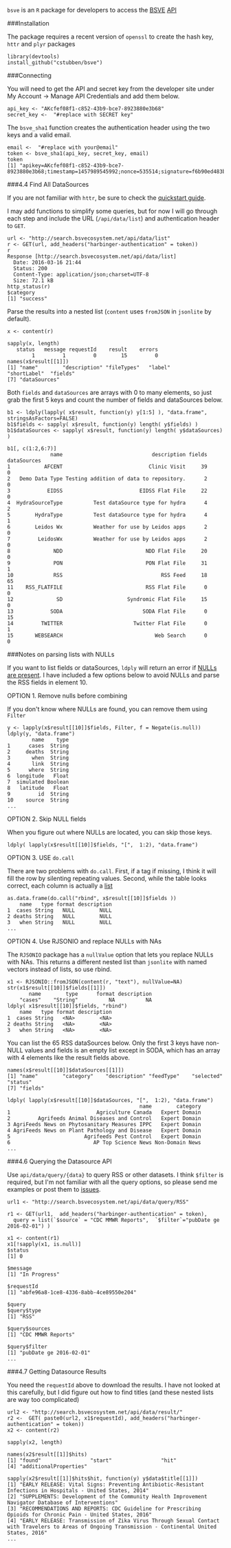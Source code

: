`bsve` is an `R` package for developers to access the
[BSVE](http://developer.bsvecosystem.net) [API](http://developer.bsvecosystem.net/wp/tutorials/bsve-data-api)


###Installation

The package requires a recent version of `openssl` to create the hash
key, `httr` and `plyr` packages 

```
library(devtools)
install_github("cstubben/bsve")
```

###Connecting

You will need to get the API and secret key from the developer site
under My Account -> Manage API Credentials and add them below.

```
api_key <- "AKcfef08f1-c852-43b9-bce7-8923880e3b68"
secret_key <-  "#replace with SECRET key"
```

The `bsve_sha1` function creates the authentication header using the
two keys and a valid email.

```
email <-  "#replace with your@email"
token <- bsve_sha1(api_key, secret_key, email)
token
[1] "apikey=AKcfef08f1-c852-43b9-bce7-8923880e3b68;timestamp=1457989545992;nonce=535514;signature=f6b90ed483b37..."
```


###4.4 Find All DataSources

If you are not familiar with `httr`, be sure to check the [quickstart
guide](https://github.com/hadley/httr/blob/master/vignettes/quickstart.Rmd).

I may add functions to simplify some queries, but for now I will
go through each step and include the URL  (`/api/data/list`)  and  authentication header to `GET`.

```
url <- "http://search.bsvecosystem.net/api/data/list"
r <- GET(url, add_headers("harbinger-authentication" = token))
r
Response [http://search.bsvecosystem.net/api/data/list]
  Date: 2016-03-16 21:44
  Status: 200
  Content-Type: application/json;charset=UTF-8
  Size: 72.1 kB
http_status(r)
$category
[1] "success"
```

Parse the results into a nested list (`content` uses `fromJSON` in
`jsonlite` by default).
```
x <- content(r)

sapply(x, length)
   status   message requestId    result    errors 
        1         1         0        15         0 
names(x$result[[1]])
[1] "name"        "description" "fileTypes"   "label"       "shortLabel"  "fields"     
[7] "dataSources"
```

Both `fields` and `dataSources` are arrays with 0 to many elements, so just grab the first 5 keys and count the number of fields
and dataSources below.

```
b1 <- ldply(lapply( x$result, function(y) y[1:5] ), "data.frame",
stringsAsFactors=FALSE)
b1$fields <- sapply( x$result, function(y) length( y$fields) )
b1$dataSources <- sapply( x$result, function(y) length( y$dataSources) )

b1[, c(1:2,6:7)]
              name                             description fields dataSources
1           AFCENT                            Clinic Visit     39           0
2   Demo Data Type Testing addition of data to repository.      2           0
3            EIDSS                         EIDSS Flat File     22           0
4  HydraSourceType          Test dataSource type for hydra      4           2
5        HydraType          Test dataSource type for hydra      4           1
6        Leidos Wx          Weather for use by Leidos apps      2           0
7         LeidosWx          Weather for use by Leidos apps      2           0
8              NDD                           NDD Flat File     20           0
9              PON                           PON Flat File     31           1
10             RSS                                RSS Feed     18          65
11    RSS_FLATFILE                           RSS Flat File      0           0
12              SD                     Syndromic Flat File     15           0
13            SODA                          SODA Flat File      0          15
14         TWITTER                       Twitter Flat File      0           1
15       WEBSEARCH                              Web Search      0           0
```


###Notes on parsing lists with NULLs

If you want to list fields or dataSources, `ldply` will return an error if [NULLs are present](http://stackoverflow.com/questions/15793759/convert-r-list-to-dataframe-with-missing-null-elements). I have included a few options below to avoid NULLs and parse the RSS
fields in element 10.

OPTION 1. Remove nulls before combining

If you don't know where NULLs are found, you can remove them
using `Filter`

```
y <- lapply(x$result[[10]]$fields, Filter, f = Negate(is.null))
ldply(y, "data.frame")
        name    type
1      cases  String
2     deaths  String
3       when  String
4       link  String
5      where  String
6  longitude   Float
7  simulated Boolean
8   latitude   Float
9         id  String
10    source  String
...
```

OPTION 2.  Skip NULL fields

When you figure out where NULLs are located, you can skip those keys.
```
ldply( lapply(x$result[[10]]$fields, "[",  1:2), "data.frame")
```

OPTION 3. USE `do.call`

There are two problems with `do.call`.  First, if a tag if missing, I think it
 will fill the row by silenting repeating values.  Second, while the table
 looks correct, each column is actually a
 [list](https://stat.ethz.ch/pipermail/r-help//2012-November/340399.html)
 
```
as.data.frame(do.call("rbind", x$result[[10]]$fields ))
    name   type format description
1  cases String   NULL        NULL
2 deaths String   NULL        NULL
3   when String   NULL        NULL
...
```

OPTION 4.   Use RJSONIO and replace NULLs with NAs

The `RJSONIO` package has a `nullValue` option that lets you replace NULLs with NAs.
This returns a different nested list than `jsonlite` with named vectors
instead of lists, so use rbind.

```
x1 <- RJSONIO::fromJSON(content(r, "text"), nullValue=NA)
str(x1$result[[10]]$fields[[1]])
       name        type      format description 
    "cases"    "String"          NA          NA 
ldply( x1$result[[10]]$fields, "rbind")  
    name   type format description
1  cases String   <NA>        <NA>
2 deaths String   <NA>        <NA>
3   when String   <NA>        <NA>
```


You can list the 65 RSS dataSources below.  Only the first 3 keys have
non-NULL values and fields is an empty list except in SODA, which has
an array with 4 elements like the result fields above. 

```
names(x$result[[10]]$dataSources[[1]])
[1] "name"        "category"    "description" "feedType"    "selected"    "status"     
[7] "fields"     

ldply( lapply(x$result[[10]]$dataSources, "[",  1:2), "data.frame")
                                           name        category
1                            Agriculture Canada   Expert Domain
2         Agrifeeds Animal Diseases and Control   Expert Domain
3 AgriFeeds News on Phytosanitary Measures IPPC   Expert Domain
4 AgriFeeds News on Plant Pathology and Disease   Expert Domain
5                        Agrifeeds Pest Control   Expert Domain
6                           AP Top Science News Non-Domain News
...
```

###4.6 Querying the Datasource API

Use `api/data/query/{data}` to query RSS or other datasets.  I think `$filter` is required, but I'm not familiar with all the query options, so please send me examples or post them to [issues](https://github.com/cstubben/bsve/issues/1).

```
url1 <- "http://search.bsvecosystem.net/api/data/query/RSS"

r1 <- GET(url1,  add_headers("harbinger-authentication" = token),
  query = list(`$source` = "CDC MMWR Reports",  `$filter`="pubDate ge 2016-02-01") )

x1 <- content(r1)
x1[!sapply(x1, is.null)]
$status
[1] 0

$message
[1] "In Progress"

$requestId
[1] "abfe96a8-1ce8-4336-8abb-4ce89550e204"

$query
$query$type
[1] "RSS"

$query$sources
[1] "CDC MMWR Reports"

$query$filter
[1] "pubDate ge 2016-02-01"
...
```


###4.7 Getting Datasource Results

You need the `requestId` above to download the
results.  I have not looked at this carefully, but I did figure out
how to find titles (and these nested lists are way too complicated)

```
url2 <- "http://search.bsvecosystem.net/api/data/result/"
r2 <-  GET( paste0(url2, x1$requestId), add_headers("harbinger-authentication" = token))
x2 <- content(r2)

sapply(x2, length)

names(x2$result[[1]]$hits)
[1] "found"                "start"                "hit"                 
[4] "additionalProperties"

sapply(x2$result[[1]]$hits$hit, function(y) y$data$title[[1]])
[1] "EARLY RELEASE: Vital Signs: Preventing Antibiotic-Resistant Infections in Hospitals - United States, 2014" 
[2] "SUPPLEMENTS: Development of the Community Health Improvement Navigator Database of Interventions" 
[3] "RECOMMENDATIONS AND REPORTS: CDC Guideline for Prescribing Opioids for Chronic Pain - United States, 2016" 
[4] "EARLY RELEASE: Transmission of Zika Virus Through Sexual Contact with Travelers to Areas of Ongoing Transmission - Continental United States, 2016"
...
```
